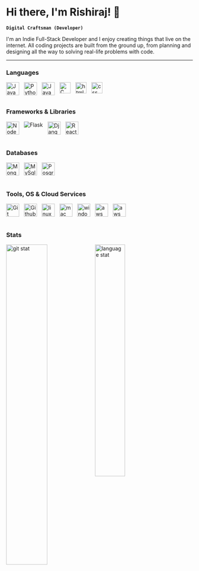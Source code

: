 # Hi there, I'm Rishiraj! 👋

**`Digital Craftsman (Developer)`**

I'm an Indie Full-Stack Developer and I enjoy creating things that live on the internet. All coding projects are built from the ground up, from planning and designing all the way to solving real-life problems with code.

---

### Languages

<img align="left" alt="JavaScript" width="35px" style="padding-right:10px" src="https://cdn.jsdelivr.net/gh/devicons/devicon/icons/javascript/javascript-original.svg" />
<img align="left" alt="Python" width="35px" style="padding-right:10px" src="https://cdn.jsdelivr.net/gh/devicons/devicon/icons/python/python-original.svg" />
<img align="left" alt="Java" width="35px" style="padding-right:10px" src="https://cdn.jsdelivr.net/gh/devicons/devicon/icons/java/java-original.svg" />
<img align="left" alt="C" width="30px" style="padding-right:10px" src="https://cdn.jsdelivr.net/gh/devicons/devicon/icons/c/c-original.svg" />
<img align="left" alt="html" width="30px" style="padding-right:10px" src="https://cdn.jsdelivr.net/gh/devicons/devicon/icons/html5/html5-original.svg" />
<img alt="css" width="30px" style="padding-right:10px" src="https://cdn.jsdelivr.net/gh/devicons/devicon/icons/css3/css3-original.svg" />
       
#
### Frameworks & Libraries

<img align="left" alt="NodeJs" width="35px" style="padding-right:10px" src="https://cdn.jsdelivr.net/gh/devicons/devicon/icons/nodejs/nodejs-original.svg" />
<img align="left" alt="Flask" style="padding-right:10px" src="https://img.shields.io/badge/flask-%23000.svg?style=for-the-badge&logo=flask&logoColor=white" />
<img align="left" alt="Django" width="35px" style="padding-right:10px" src="https://cdn.jsdelivr.net/gh/devicons/devicon/icons/django/django-plain.svg" />
<img alt="React" width="35px" style="padding-right:10px" src="https://cdn.jsdelivr.net/gh/devicons/devicon/icons/react/react-original.svg" />

#
### Databases

<img align="left" alt="Mongodb" width="35px" style="padding-right:10px" src="https://cdn.jsdelivr.net/gh/devicons/devicon/icons/mongodb/mongodb-original-wordmark.svg" />
<img align="left" alt="MySql" width="35px" style="padding-right:10px" src="https://cdn.jsdelivr.net/gh/devicons/devicon/icons/mysql/mysql-original-wordmark.svg" />
<img alt="PosgreSql" width="35px" style="padding-right:10px" src="https://cdn.jsdelivr.net/gh/devicons/devicon/icons/postgresql/postgresql-original.svg" />

#
### Tools, OS & Cloud Services

<img align="left" alt="Git" width="35px" style="padding-right:10px" src="https://cdn.jsdelivr.net/gh/devicons/devicon/icons/git/git-original.svg" />
<img align="left" alt="Github" width="35px" style="padding-right:10px" src="https://cdn.jsdelivr.net/gh/devicons/devicon/icons/github/github-original.svg" />
<img align="left" alt="linux" width="35px" style="padding-right:10px" src="https://cdn.jsdelivr.net/gh/devicons/devicon/icons/linux/linux-original.svg" />
<img align="left" alt="mac" width="35px" style="padding-right:10px" src="https://cdn.jsdelivr.net/gh/devicons/devicon/icons/apple/apple-original.svg" />
<img align="left" alt="windows" width="35px" style="padding-right:10px" src="https://cdn.jsdelivr.net/gh/devicons/devicon/icons/windows8/windows8-original.svg" />
<img align="left" alt="aws" width="35px" style="padding-right:10px" src="https://cdn.jsdelivr.net/gh/devicons/devicon/icons/amazonwebservices/amazonwebservices-original-wordmark.svg" />
<img alt="aws" width="35px" style="padding-right:10px" src="https://cdn.jsdelivr.net/gh/devicons/devicon/icons/digitalocean/digitalocean-original.svg" />
                 
#
### Stats

<img align="left" width="47%" alt="git stat" src="https://github-readme-stats.vercel.app/api?username=rishiraj09&show_icons=true&theme=merko" />
<img width="40%" alt="language stat" src="https://github-readme-stats.vercel.app/api/top-langs/?username=anuraghazra&layout=compact" />          
          
          
